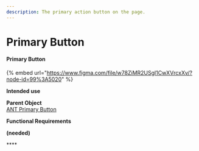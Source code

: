 ```yaml
---
description: The primary action button on the page.
---
```


# Primary Button

#### Primary Button

{% embed url="https://www.figma.com/file/w78ZiMR2USgl1CwXVrcxXv/?node-id=99%3A5020" %}

**Intended use**  


**Parent Object**  
[ANT Primary Button](https://ant.design/components/button/)

**Functional Requirements**

**\(needed\)**

\*\*\*\*

